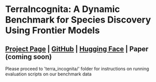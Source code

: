 # TerraIncognita: A Dynamic Benchmark for Species Discovery Using Frontier Models
## [**Project Page**](https://baskargroup.github.io/TerraIncognita/) | [**GitHub**](https://github.com/baskargroup/TerraIncognita) | [**Hugging Face**](https://huggingface.co/datasets/BGLab/TerraIncognita/) | **Paper (coming soon)**
Please proceed to 'terra_incognita/' folder for instructions on running evaluation scripts on our benchmark data
